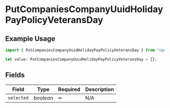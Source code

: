 # PutCompaniesCompanyUuidHolidayPayPolicyVeteransDay

## Example Usage

```typescript
import { PutCompaniesCompanyUuidHolidayPayPolicyVeteransDay } from "openapi/models/operations";

let value: PutCompaniesCompanyUuidHolidayPayPolicyVeteransDay = {};
```

## Fields

| Field              | Type               | Required           | Description        |
| ------------------ | ------------------ | ------------------ | ------------------ |
| `selected`         | *boolean*          | :heavy_minus_sign: | N/A                |